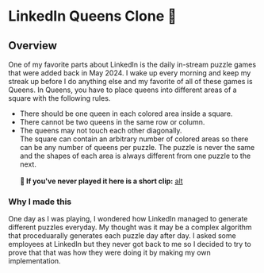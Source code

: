 # LinkedIn Queens Clone 👑
## Overview
One of my favorite parts about LinkedIn is the daily in-stream puzzle games that were added back in May 2024. I wake up every morning and keep my streak up 
before I do anything else and my favorite of all of these games is Queens. In Queens, you have to place queens into different areas of a square with the following rules.
- There should be one queen in each colored area inside a square.
- There cannot be two queens in the same row or column.
- The queens may not touch each other diagonally.\
The square can contain an arbitrary number of colored areas so there can be any number of queens per puzzle. The puzzle is never the same and the shapes of each area is always different from
one puzzle to the next.\
\
__📼 If you've never played it here is a short clip:__
[alt]()

### Why I made this
One day as I was playing, I wondered how LinkedIn managed to generate different puzzles everyday. My thought was it may be a complex algorithm that proceduarally generates each puzzle day after day. I asked some
 employees at LinkedIn but they never got back to me so I decided to try to prove that that was how they were doing it by making my own implementation. 
